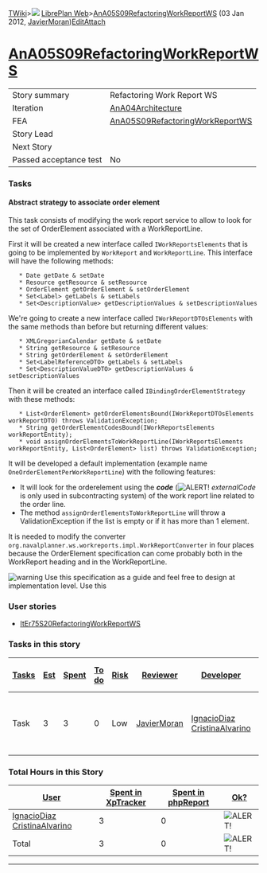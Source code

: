 [TWiki](Main_WebHome)&gt;![](/twiki/pub/TWiki/TWikiDocGraphics/web-bg-small.gif) [LibrePlan Web](LibrePlan_WebHome)&gt;[AnA05S09RefactoringWorkReportWS](LibrePlan_AnA05S09RefactoringWorkReportWS "Topic revision: 6 (03 Jan 2012 - 15:17:22)") (03 Jan 2012, [JavierMoran](Main_JavierMoran))[Edit](LibrePlan_AnA05S09RefactoringWorkReportWS?t=1520344038 "Edit this topic text")[Attach](/twiki/bin/attach/LibrePlan/AnA05S09RefactoringWorkReportWS "Attach an image or document to this topic")  

 [AnA05S09RefactoringWorkReportWS](LibrePlan_AnA05S09RefactoringWorkReportWS)
=============================================================================

|                        |                                                                              |
|------------------------|------------------------------------------------------------------------------|
| Story summary          | Refactoring Work Report WS                                                   |
| Iteration              | [AnA04Architecture](LibrePlan_AnA04Architecture)                             |
| FEA                    | [AnA05S09RefactoringWorkReportWS](LibrePlan_AnA05S09RefactoringWorkReportWS) |
| Story Lead             |                                                                              |
| Next Story             |                                                                              |
| Passed acceptance test | No                                                                           |

###  Tasks

####  Abstract strategy to associate order element

This task consists of modifying the work report service to allow to look for the set of OrderElement associated with a WorkReportLine.

First it will be created a new interface called `IWorkReportsElements` that is going to be implemented by `WorkReport` and `WorkReportLine`. This interface will have the following methods:

       * Date getDate & setDate
       * Resource getResource & setResource
       * OrderElement getOrderElement & setOrderElement
       * Set<Label> getLabels & setLabels
       * Set<DescriptionValue> getDescriptionValues & setDescriptionValues

We're going to create a new interface called `IWorkReportDTOsElements` with the same methods than before but returning different values:

       * XMLGregorianCalendar getDate & setDate
       * String getResource & setResource
       * String getOrderElement & setOrderElement
       * Set<LabelReferenceDTO> getLabels & setLabels
       * Set<DescriptionValueDTO> getDescriptionValues & setDescriptionValues

Then it will be created an interface called `IBindingOrderElementStrategy` with these methods:

       * List<OrderElement> getOrderElementsBound(IWorkReportDTOsElements workReportDTO) throws ValidationException;
       * String getOrderElementCodesBound(IWorkReportsElements workReportEntity);
       * void assignOrderElementsToWorkReportLine(IWorkReportsElements workReportEntity, List<OrderElement> list) throws ValidationException;

It will be developed a default implementation (example name `OneOrderElementPerWorkReportLine`) with the following features:

-   It will look for the orderelement using the ***code*** (![ALERT!](/twiki/pub/TWiki/TWikiDocGraphics/warning.gif "ALERT!") *externalCode* is only used in subcontracting system) of the work report line related to the order line.
-   The method `assignOrderElementsToWorkReportLine` will throw a ValidationException if the list is empty or if it has more than 1 element.

It is needed to modify the converter `org.navalplanner.ws.workreports.impl.WorkReportConverter` in four places because the OrderElement specification can come probably both in the WorkReport heading and in the WorkReportLine.

![warning](/twiki/pub/TWiki/TWikiDocGraphics/warning.gif) Use this specification as a guide and feel free to design at implementation level. Use this

###  User stories

-   [ItEr75S20RefactoringWorkReportWS](LibrePlan_ItEr75S20RefactoringWorkReportWS)

###  Tasks in this story

| [Tasks](LibrePlan_AnA05S09RefactoringWorkReportWS?sortcol=0;table=2;up=0#sorted_table "Sort by this column") | [Est](LibrePlan_AnA05S09RefactoringWorkReportWS?sortcol=1;table=2;up=0#sorted_table "Sort by this column") | [Spent](LibrePlan_AnA05S09RefactoringWorkReportWS?sortcol=2;table=2;up=0#sorted_table "Sort by this column") | [To do](LibrePlan_AnA05S09RefactoringWorkReportWS?sortcol=3;table=2;up=0#sorted_table "Sort by this column") | [Risk](LibrePlan_AnA05S09RefactoringWorkReportWS?sortcol=4;table=2;up=0#sorted_table "Sort by this column") | [Reviewer](LibrePlan_AnA05S09RefactoringWorkReportWS?sortcol=5;table=2;up=0#sorted_table "Sort by this column") | [Developer](LibrePlan_AnA05S09RefactoringWorkReportWS?sortcol=6;table=2;up=0#sorted_table "Sort by this column") | [Task Name](LibrePlan_AnA05S09RefactoringWorkReportWS?sortcol=7;table=2;up=0#sorted_table "Sort by this column") | [Start Date](LibrePlan_AnA05S09RefactoringWorkReportWS?sortcol=8;table=2;up=0#sorted_table "Sort by this column") | [Est End Date](LibrePlan_AnA05S09RefactoringWorkReportWS?sortcol=9;table=2;up=0#sorted_table "Sort by this column") | [End Date](LibrePlan_AnA05S09RefactoringWorkReportWS?sortcol=10;table=2;up=0#sorted_table "Sort by this column") |
|--------------------------------------------------------------------------------------------------------------|------------------------------------------------------------------------------------------------------------|--------------------------------------------------------------------------------------------------------------|--------------------------------------------------------------------------------------------------------------|-------------------------------------------------------------------------------------------------------------|-----------------------------------------------------------------------------------------------------------------|------------------------------------------------------------------------------------------------------------------|------------------------------------------------------------------------------------------------------------------|-------------------------------------------------------------------------------------------------------------------|---------------------------------------------------------------------------------------------------------------------|------------------------------------------------------------------------------------------------------------------|
| Task                                                                                                         | 3                                                                                                          | 3                                                                                                            | 0                                                                                                            | Low                                                                                                         | [JavierMoran](Main_JavierMoran)                                                                                 | [IgnacioDiaz](Main_IgnacioDiaz) [CristinaAlvarino](Main_CristinaAlvarino)                                        | [Abstract strategy to associate order element](LibrePlan_AnA05S09RefactoringWorkReportWS#TasK1)                  |                                                                                                                   |                                                                                                                     |                                                                                                                  |

###  Total Hours in this Story

| [User](LibrePlan_AnA05S09RefactoringWorkReportWS?sortcol=0;table=3;up=0#sorted_table "Sort by this column") | [Spent in XpTracker](LibrePlan_AnA05S09RefactoringWorkReportWS?sortcol=1;table=3;up=0#sorted_table "Sort by this column") | [Spent in phpReport](LibrePlan_AnA05S09RefactoringWorkReportWS?sortcol=2;table=3;up=0#sorted_table "Sort by this column") | [Ok?](LibrePlan_AnA05S09RefactoringWorkReportWS?sortcol=3;table=3;up=0#sorted_table "Sort by this column") |
|-------------------------------------------------------------------------------------------------------------|---------------------------------------------------------------------------------------------------------------------------|---------------------------------------------------------------------------------------------------------------------------|------------------------------------------------------------------------------------------------------------|
| [IgnacioDiaz](Main_IgnacioDiaz) [CristinaAlvarino](Main_CristinaAlvarino)                                   | 3                                                                                                                         | 0                                                                                                                         | ![ALERT!](/twiki/pub/TWiki/TWikiDocGraphics/warning.gif "ALERT!")                                          |
| Total                                                                                                       | 3                                                                                                                         | 0                                                                                                                         | ![ALERT!](/twiki/pub/TWiki/TWikiDocGraphics/warning.gif "ALERT!")                                          |

------------------------------------------------------------------------
